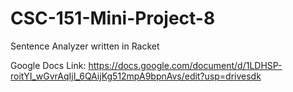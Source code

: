 # CSC-151-Mini-Project-8
Sentence Analyzer written in Racket

Google Docs Link: https://docs.google.com/document/d/1LDHSP-roitYI_wGvrAqIjI_6QAijKg512mpA9bpnAvs/edit?usp=drivesdk
